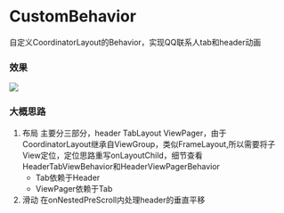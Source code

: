 # CustomBehavior
自定义CoordinatorLayout的Behavior，实现QQ联系人tab和header动画

### 效果

![](https://github.com/XiqingLiu/CustomBehavior/blob/master/20171026151509.gif?raw=true)

### 大概思路
1. 布局
	主要分三部分，header TabLayout ViewPager，由于CoordinatorLayout继承自ViewGroup，类似FrameLayout,所以需要将子View定位，定位思路重写onLayoutChild，细节查看HeaderTabViewBehavior和HeaderViewPagerBehavior
	* Tab依赖于Header
	* ViewPager依赖于Tab
2. 滑动
	在onNestedPreScroll内处理header的垂直平移